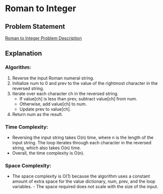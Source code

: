 # Roman to Integer

## Problem Statement
[Roman to Integer Problem Description](https://leetcode.com/problems/roman-to-integer/description/)

## Explanation

### Algorithm:
1. Reverse the input Roman numeral string.
2. Initialize num to 0 and prev to the value of the rightmost character in the reversed string.
3. Iterate over each character ch in the reversed string.
    - If value[ch] is less than prev, subtract value[ch] from num.
    - Otherwise, add value[ch] to num.
    - Update prev to value[ch].
4. Return num as the result.

### Time Complexity:
- Reversing the input string takes O(n) time, where n is the length of the input string. The loop iterates through each character in the reversed string, which also takes O(n) time.
- Overall, the time complexity is O(n).

### Space Complexity:
- The space complexity is O(1) because the algorithm uses a constant amount of extra space for the value dictionary, num, prev, and the loop variables. - The space required does not scale with the size of the input.
